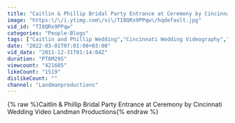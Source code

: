 ```yaml
---
title: "Caitlin & Phillip Bridal Party Entrance at Ceremony by Cincinnati Wedding Video Landman Productions"
image: "https:\/\/i.ytimg.com\/vi\/TI8QRx9PPqw\/hqdefault.jpg"
vid_id: "TI8QRx9PPqw"
categories: "People-Blogs"
tags: ["Caitlin and Phillip Wedding","Cincinnati Wedding Videography","Dayton Wedding Videography"]
date: "2022-03-01T07:01:08+03:00"
vid_date: "2011-12-31T01:14:04Z"
duration: "PT8M29S"
viewcount: "421605"
likeCount: "1519"
dislikeCount: ""
channel: "Landmanproductions"
---
```

{% raw %}Caitlin &amp; Phillip Bridal Party Entrance at Ceremony by Cincinnati Wedding Video Landman Productions{% endraw %}
